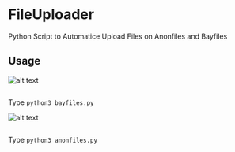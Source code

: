 # FileUploader
Python Script to Automatice Upload Files on Anonfiles and Bayfiles
## Usage

![alt text](https://upload.wikimedia.org/wikipedia/commons/9/91/Bayfiles_logo.png "BayFiles")
```
```
Type `python3 bayfiles.py`


![alt text](https://anonfiles.com/static/logo.png "AnonFiles")
```
```
Type `python3 anonfiles.py`
